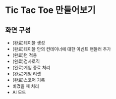 # Tic Tac Toe 만들어보기

## 화면 구성

- (완료)테이블 생성
- (완료)테이블 안의 컨테이너에 대한 이벤트 핸들러 추가
- (완료)턴 적용
- (완료)검사로직
- (완료)게임 종료 처리
- (완료)게임 리셋
- (완료)스코어 기록
- 비겼을 때 처리
- AI 모드
